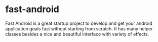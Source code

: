 # fast-android
Fast Android is a great startup project to develop and get your android application goals fast without starting from scratch. It has many helper classes besides a nice and beautiful interface with variety of effects.
